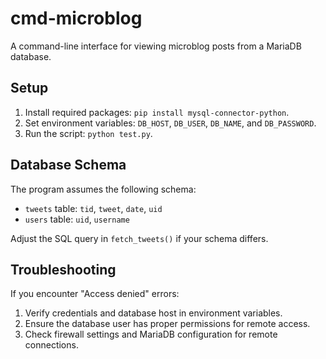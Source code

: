 # cmd-microblog

A command-line interface for viewing microblog posts from a MariaDB database.

## Setup

1. Install required packages: `pip install mysql-connector-python`.
2. Set environment variables: `DB_HOST`, `DB_USER`, `DB_NAME`, and `DB_PASSWORD`.
3. Run the script: `python test.py`.

## Database Schema

The program assumes the following schema:
- `tweets` table: `tid`, `tweet`, `date`, `uid`
- `users` table: `uid`, `username`

Adjust the SQL query in `fetch_tweets()` if your schema differs.

## Troubleshooting

If you encounter "Access denied" errors:
1. Verify credentials and database host in environment variables.
2. Ensure the database user has proper permissions for remote access.
3. Check firewall settings and MariaDB configuration for remote connections.
